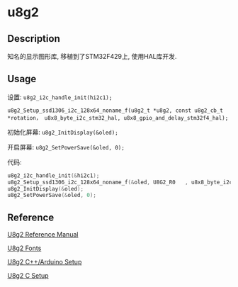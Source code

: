 # u8g2
## Description
知名的显示图形库, 移植到了STM32F429上, 使用HAL库开发. 
## Usage

设置: 
`u8g2_i2c_handle_init(hi2c1);`

`u8g2_Setup_ssd1306_i2c_128x64_noname_f(u8g2_t *u8g2, const u8g2_cb_t *rotation， u8x8_byte_i2c_stm32_hal, u8x8_gpio_and_delay_stm32f4_hal);`

初始化屏幕: `u8g2_InitDisplay(&oled);`

开启屏幕: `u8g2_SetPowerSave(&oled, 0);`

代码:
```C
u8g2_i2c_handle_init(&hi2c1);
u8g2_Setup_ssd1306_i2c_128x64_noname_f(&oled, U8G2_R0	, u8x8_byte_i2c_stm32_hal, u8x8_gpio_and_delay_stm32f4_hal);
u8g2_InitDisplay(&oled);
u8g2_SetPowerSave(&oled, 0);
```

## Reference
[U8g2 Reference Manual](https://github.com/olikraus/u8g2/wiki/u8g2reference)

[U8g2 Fonts](https://github.com/olikraus/u8g2/wiki/fntlistall)

[U8g2 C++/Arduino Setup](https://github.com/olikraus/u8g2/wiki/u8g2setupcpp)

[U8g2 C Setup](https://github.com/olikraus/u8g2/wiki/u8g2setupc)
